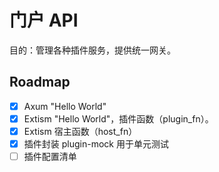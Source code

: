 # 门户 API

目的：管理各种插件服务，提供统一网关。

## Roadmap

- [x] Axum "Hello World"
- [x] Extism "Hello World"，插件函数（plugin_fn）。
- [x] Extism 宿主函数（host_fn）
- [x] 插件封装 plugin-mock 用于单元测试
- [ ] 插件配置清单
